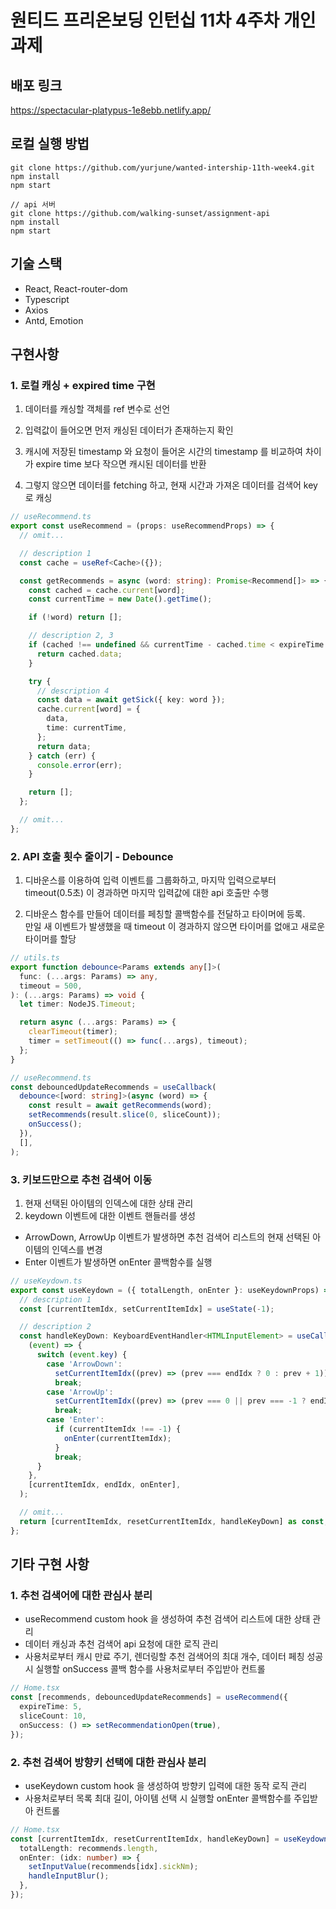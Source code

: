 # 원티드 프리온보딩 인턴십 11차 4주차 개인 과제

## 배포 링크

https://spectacular-platypus-1e8ebb.netlify.app/

## 로컬 실행 방법

```
git clone https://github.com/yurjune/wanted-intership-11th-week4.git
npm install
npm start

// api 서버
git clone https://github.com/walking-sunset/assignment-api
npm install
npm start
```

## 기술 스택

- React, React-router-dom
- Typescript
- Axios
- Antd, Emotion

## 구현사항

### 1. 로컬 캐싱 + expired time 구현

1. 데이터를 캐싱할 객체를 ref 변수로 선언

2. 입력값이 들어오면 먼저 캐싱된 데이터가 존재하는지 확인

3. 캐시에 저장된 timestamp 와 요청이 들어온 시간의 timestamp 를 비교하여 차이가 expire time 보다 작으면 캐시된 데이터를 반환

4. 그렇지 않으면 데이터를 fetching 하고, 현재 시간과 가져온 데이터를 검색어 key 로 캐싱

```Typescript
// useRecommend.ts
export const useRecommend = (props: useRecommendProps) => {
  // omit...

  // description 1
  const cache = useRef<Cache>({});

  const getRecommends = async (word: string): Promise<Recommend[]> => {
    const cached = cache.current[word];
    const currentTime = new Date().getTime();

    if (!word) return [];

    // description 2, 3
    if (cached !== undefined && currentTime - cached.time < expireTime * 1000) {
      return cached.data;
    }

    try {
      // description 4
      const data = await getSick({ key: word });
      cache.current[word] = {
        data,
        time: currentTime,
      };
      return data;
    } catch (err) {
      console.error(err);
    }

    return [];
  };

  // omit...
};
```

### 2. API 호출 횟수 줄이기 - Debounce

1. 디바운스를 이용하여 입력 이벤트를 그룹화하고, 마지막 입력으로부터 timeout(0.5초) 이 경과하면 마지막 입력값에 대한 api 호출만 수행<br>

2. 디바운스 함수를 만들어 데이터를 페칭할 콜백함수를 전달하고 타이머에 등록.<br/>
   만일 새 이벤트가 발생했을 때 timeout 이 경과하지 않으면 타이머를 없애고 새로운 타이머를 할당

```Typescript
// utils.ts
export function debounce<Params extends any[]>(
  func: (...args: Params) => any,
  timeout = 500,
): (...args: Params) => void {
  let timer: NodeJS.Timeout;

  return async (...args: Params) => {
    clearTimeout(timer);
    timer = setTimeout(() => func(...args), timeout);
  };
}
```

```Typescript
// useRecommend.ts
const debouncedUpdateRecommends = useCallback(
  debounce<[word: string]>(async (word) => {
    const result = await getRecommends(word);
    setRecommends(result.slice(0, sliceCount));
    onSuccess();
  }),
  [],
);
```

### 3. 키보드만으로 추천 검색어 이동

1. 현재 선택된 아이템의 인덱스에 대한 상태 관리
2. keydown 이벤트에 대한 이벤트 핸들러를 생성

- ArrowDown, ArrowUp 이벤트가 발생하면 추천 검색어 리스트의 현재 선택된 아이템의 인덱스를 변경
- Enter 이벤트가 발생하면 onEnter 콜백함수를 실행

```Typescript
// useKeydown.ts
export const useKeydown = ({ totalLength, onEnter }: useKeydownProps) => {
  // description 1
  const [currentItemIdx, setCurrentItemIdx] = useState(-1);

  // description 2
  const handleKeyDown: KeyboardEventHandler<HTMLInputElement> = useCallback(
    (event) => {
      switch (event.key) {
        case 'ArrowDown':
          setCurrentItemIdx((prev) => (prev === endIdx ? 0 : prev + 1));
          break;
        case 'ArrowUp':
          setCurrentItemIdx((prev) => (prev === 0 || prev === -1 ? endIdx : prev - 1));
          break;
        case 'Enter':
          if (currentItemIdx !== -1) {
            onEnter(currentItemIdx);
          }
          break;
      }
    },
    [currentItemIdx, endIdx, onEnter],
  );

  // omit...
  return [currentItemIdx, resetCurrentItemIdx, handleKeyDown] as const;
};
```

## 기타 구현 사항

### 1. 추천 검색어에 대한 관심사 분리<br>

- useRecommend custom hook 을 생성하여 추천 검색어 리스트에 대한 상태 관리
- 데이터 캐싱과 추천 검색어 api 요청에 대한 로직 관리
- 사용처로부터 캐시 만료 주기, 렌더링할 추천 검색어의 최대 개수, 데이터 페칭 성공 시 실행할 onSuccess 콜백 함수를 사용처로부터 주입받아 컨트롤

```Typescript
// Home.tsx
const [recommends, debouncedUpdateRecommends] = useRecommend({
  expireTime: 5,
  sliceCount: 10,
  onSuccess: () => setRecommendationOpen(true),
});
```

### 2. 추천 검색어 방향키 선택에 대한 관심사 분리

- useKeydown custom hook 을 생성하여 방향키 입력에 대한 동작 로직 관리<br>
- 사용처로부터 목록 최대 길이, 아이템 선택 시 실행할 onEnter 콜백함수를 주입받아 컨트롤

```Typescript
// Home.tsx
const [currentItemIdx, resetCurrentItemIdx, handleKeyDown] = useKeydown({
  totalLength: recommends.length,
  onEnter: (idx: number) => {
    setInputValue(recommends[idx].sickNm);
    handleInputBlur();
  },
});
```
